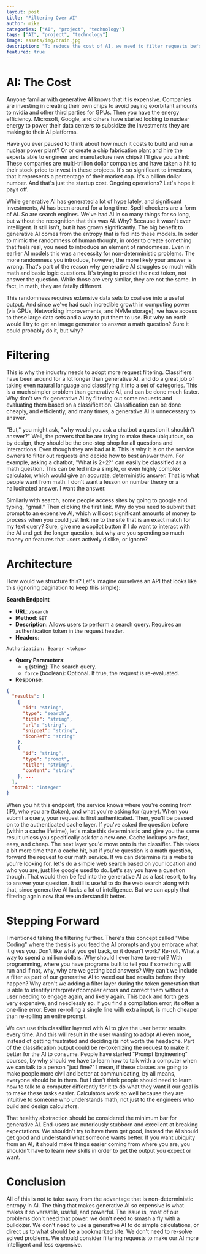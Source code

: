 ```yaml
---
layout: post
title: "Filtering Over AI"
author: mike
categories: ["AI", "project", "technology"]
tags: ["AI", "project", "technology"]
image: assets/img/drain.jpg
description: "To reduce the cost of AI, we need to filter requests before they hit the generative AI."
featured: true
---
```


# AI: The Cost

Anyone familiar with generative AI knows that it is expensive. Companies are investing in creating their own chips to avoid paying exorbitant amounts to nvidia and other third parties for GPUs. Then you have the energy efficiency. Microsoft, Google, and others have started looking to nuclear energy to power their data centers to subsidize the investments they are making to their AI platforms.

Have you ever paused to think about how much it costs to build and run a nuclear power plant? Or or create a chip fabrication plant and hire the experts able to engineer and manufacture new chips? I'll give you a hint: These companies are multi-trillion dollar companies and have taken a hit to their stock price to invest in these projects. It's so significant to investors, that it represents a percentage of their market cap. It's a billion dollar number. And that's just the startup cost. Ongoing operations? Let's hope it pays off.

While generative AI has generated a lot of hype lately, and significant investments, AI has been around for a long time. Spell-checkers are a form of AI. So are search engines. We've had AI in so many things for so long, but without the recognition that this was AI. Why? Because it wasn't ever intelligent. It still isn't, but it has grown significantly. The big benefit to generative AI comes from the entropy that is fed into these models. In order to mimic the randomness of human thought, in order to create something that feels real, you need to introduce an element of randomness. Even in earlier AI models this was a necessity for non-deterministic problems. The more randomness you introduce, however, the more likely your answer is wrong. That's part of the reason why generative AI struggles so much with math and basic logic questions. It's trying to predict the next token, not answer the question. While those are very similar, they are not the same. In fact, in math, they are fatally different.

This randomness requires extensive data sets to coallese into a useful output. And since we've had such incredible growth in computing power (via GPUs, Networking improvements, and NVMe storage), we have access to these large data sets and a way to put them to use. But why on earth would I try to get an image generator to answer a math question? Sure it could probably do it, but why?

# Filtering

This is why the industry needs to adopt more request filtering. Classifiers have been around for a lot longer than generative AI, and do a great job of taking even natural language and classifying it into a set of categories. This is a much simpler problem than generative AI, and can be done much faster. Why don't we fix generative AI by filtering out some requests and evaluating them based on a classification. Classification can be done cheaply, and efficiently, and many times, a generative AI is unnecessary to answer.

"But," you might ask, "why would you ask a chatbot a question it shouldn't answer?" Well, the powers that be are trying to make these ubiquitous, so by design, they should be the one-stop shop for all questions and interactions. Even though they are bad at it. This is why it is on the service owners to filter out requests and decide how to best answer them. For example, asking a chatbot, "What is 2+2?" can easily be classified as a math question. This can be fed into a simple, or even highly complex calculator, which would give an accurate, deterministic answer. That is what people want from math. I don't want a lesson on number theory or a hallucinated answer. I want the answer.

Similarly with search, some people access sites by going to google and typing, "gmail." Then clicking the first link. Why do you need to submit that prompt to an expensive AI, which will cost significant amounts of money to process when you could just link me to the site that is an exact match for my text query? Sure, give me a copilot button if I do want to interact with the AI and get the longer question, but why are you spending so much money on features that users actively dislike, or ignore?

# Architecture

How would we structure this? Let's imagine ourselves an API that looks like this (ignoring pagination to keep this simple):

**Search Endpoint**

- **URL**: `/search`
- **Method**: `GET`
- **Description**: Allows users to perform a search query. Requires an authentication token in the request header.
- **Headers**:

```
Authorization: Bearer <token>
```

- **Query Parameters**:
  - `q` (string): The search query.
  - `force` (boolean): Optional. If true, the request is re-evaluated.
- **Response**:

```json
{
  "results": [
    {
      "id": "string",
      "type": "search",
      "title": "string",
      "url": "string",
      "snippet": "string",
      "iconRef": "string"
    },
    {
      "id": "string",
      "type": "prompt",
      "title": "string",
      "content": "string"
    }, ...
  ],
  "total": "integer"
}
```

When you hit this endpoint, the service knows where you're coming from (IP), who you are (token), and what you're asking for (query). When you submit a query, your request is first authenticated. Then, you'll be passed on to the authenticated cache layer. If you've asked the question before (within a cache lifetime), let's make this deterministic and give you the same result unless you specifically ask for a new one. Cache lookups are fast, easy, and cheap. The next layer you'd move onto is the classifier. This takes a bit more time than a cache hit, but if you're question is a math question, forward the request to our math service. If we can determine its a website you're looking for, let's do a simple web search based on your location and who you are, just like google used to do. Let's say you have a question though. That would then be fed into the generative AI as a last resort, to try to answer your question. It still is useful to do the web search along with that, since generative AI lacks a lot of intelligence. But we can apply that filtering again now that we understand it better.

# Stepping Forward

I mentioned taking the filtering further. There's this concept called "Vibe Coding" where the thesis is you feed the AI prompts and you embrace what it gives you. Don't like what you get back, or it doesn't work? Re-roll. What a way to spend a million dollars. Why should I ever have to re-roll? With programming, where you have programs built to tell you if something will run and if not, why, why are we getting bad answers? Why can't we include a filter as part of our generative AI to weed out bad results before they happen? Why aren't we adding a filter layer during the token generation that is able to identify interpreter/compiler errors and correct them without a user needing to engage again, and likely again. This back and forth gets very expensive, and needlessly so. If you find a compilation error, its often a one-line error. Even re-rolling a single line with extra input, is much cheaper than re-rolling an entire prompt.

We can use this classifier layered with AI to give the user better results every time. And this will result in the user wanting to adopt AI even more, instead of getting frustrated and deciding its not worth the headache. Part of the classification output could be re-tokenizing the request to make it better for the AI to consume. People have started "Prompt Engineering" courses, by why should we have to learn how to talk with a computer when we can talk to a person "just fine?" I mean, if these classes are going to make people more civil and better at communicating, by all means, everyone should be in them. But I don't think people should need to learn how to talk to a computer differently for it to do what they want if our goal is to make these tasks easier. Calculators work so well because they are intuitive to someone who understands math, not just to the engineers who build and design calculators.

That healthy abstraction should be considered the minimum bar for generative AI. End-users are nutoriously stubborn and excellent at breaking expectations. We shouldn't try to have them get good, instead the AI should get good and understand what someone wants better. If you want ubiquity from an AI, it should make things easier coming from where you are, you shouldn't have to learn new skills in order to get the output you expect or want.

# Conclusion

All of this is not to take away from the advantage that is non-deterministic entropy in AI. The thing that makes generative AI so expensive is what makes it so versatile, useful, and powerful. The issue is, most of our problems don't need that power. we don't need to smash a fly with a bulldozer. We don't need to use a generative AI to do simple calculations, or direct us to what should be a bookmarked site. We don't need to re-solve solved problems. We should consider filtering requests to make our AI more intelligent and less expensive.
